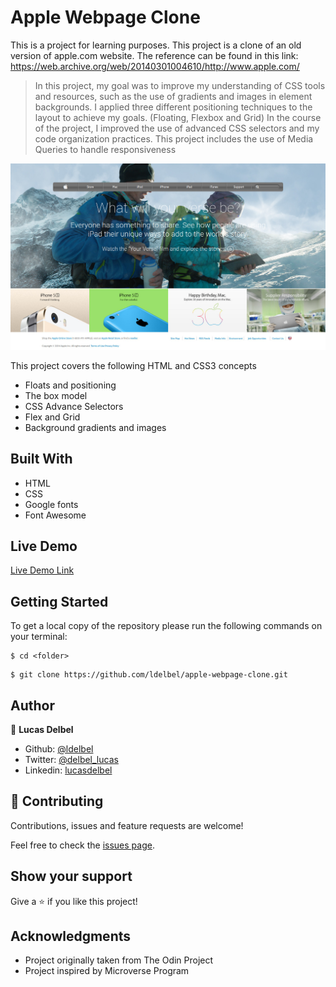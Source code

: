 # Apple Webpage Clone

This is a project for learning purposes. This project is a clone of an old version of apple.com website. The reference can be found in this link: https://web.archive.org/web/20140301004610/http://www.apple.com/

> In this project, my goal was to improve my understanding of CSS tools and resources, such as the use of gradients and images in element backgrounds.
> I applied three different positioning techniques to the layout to achieve my goals. (Floating, Flexbox and Grid)
> In the course of the project, I improved the use of advanced CSS selectors and my code organization practices.
> This project includes the use of Media Queries to handle responsiveness

![screenshot](./images/screenshot.jpg)

This project covers the following HTML and CSS3 concepts

- Floats and positioning
- The box model
- CSS Advance Selectors
- Flex and Grid
- Background gradients and images

## Built With

- HTML
- CSS
- Google fonts
- Font Awesome

## Live Demo

[Live Demo Link](https://rawcdn.githack.com/ldelbel/apple-webpage-clone/8e4d20135980c7d67a7575345324f39a3e98d6be/index.html)

## Getting Started

To get a local copy of the repository please run the following commands on your terminal:

```
$ cd <folder>
```

```
$ git clone https://github.com/ldelbel/apple-webpage-clone.git
```

## Author

👤 **Lucas Delbel**

- Github: [@ldelbel](https://github.com/ldelbel)
- Twitter: [@delbel_lucas](https://twitter.com/delbel_lucas)
- Linkedin: [lucasdelbel](https://www.linkedin.com/in/lucasdelbel/)

## 🤝 Contributing

Contributions, issues and feature requests are welcome!

Feel free to check the [issues page](https://github.com/acushlakoncept/newyork_times_clone/issues).

## Show your support

Give a ⭐️ if you like this project!

## Acknowledgments

- Project originally taken from The Odin Project
- Project inspired by Microverse Program
